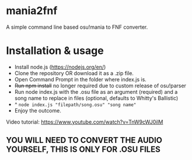 # mania2fnf
A simple command line based osu!mania to FNF converter. 

# Installation & usage
- Install node.js (https://nodejs.org/en/)
- Clone the repository OR download it as a .zip file.
- Open Command Prompt in the folder where index.js is.
- ~~Run npm install~~ no longer required due to custom release of osu!parser
- Run node index.js with the .osu file as an argument (required) and a song name to replace in files (optional, defaults to Whitty's Ballistic)
- ^ ``node index.js "filepath/song.osu" "song name"``
- Enjoy the outcome.

Video tutorial:
https://www.youtube.com/watch?v=TnW9cWJ0ilM

## YOU WILL NEED TO CONVERT THE AUDIO YOURSELF, THIS IS ONLY FOR .OSU FILES
